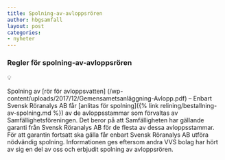 ```yaml
---
title: Spolning-av-avloppsrören
author: hbgsamfall
layout: post
categories:
- nyheter
---
```

### Regler för spolning-av-avloppsrören

<p>&#x1F4A1</p> Spolning av [rör för avloppsvatten] (/wp-content/uploads/2017/12/Gemensametsanläggning-Avlopp.pdf) – Enbart Svensk Röranalys AB får [anlitas för spolning]({% link relining/bestallning-av-spolning.md %}) av de avloppsstammar som förvaltas av Samfällighetsföreningen. Det beror på att Samfälligheten har gällande garanti från Svensk Röranalys AB för de flesta av dessa avloppsstammar. För att garantin fortsatt ska gälla får enbart Svensk Röranalys AB utföra nödvändig spolning.
Informationen ges eftersom andra VVS bolag har hört av sig en del av oss och erbjudit spolning av avloppsrören. 
